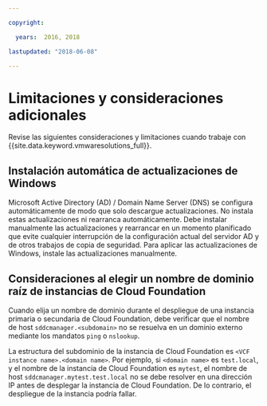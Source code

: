 ```yaml
---

copyright:

  years:  2016, 2018

lastupdated: "2018-06-08"

---
```


# Limitaciones y consideraciones adicionales

Revise las siguientes consideraciones y limitaciones cuando trabaje con {{site.data.keyword.vmwaresolutions_full}}.

## Instalación automática de actualizaciones de Windows

Microsoft Active Directory (AD) / Domain Name Server (DNS) se configura automáticamente de modo que solo descargue actualizaciones. No instala estas actualizaciones ni rearranca automáticamente. Debe instalar manualmente las actualizaciones y rearrancar en un momento planificado que evite cualquier interrupción de la configuración actual del servidor AD y de otros trabajos de copia de seguridad. Para aplicar las actualizaciones de Windows, instale las actualizaciones manualmente.

## Consideraciones al elegir un nombre de dominio raíz de instancias de Cloud Foundation

Cuando elija un nombre de dominio durante el despliegue de una instancia primaria o secundaria de Cloud Foundation, debe verificar que el nombre de host `sddcmanager.<subdomain>` no se resuelva en un dominio externo mediante los mandatos `ping` o `nslookup`.

La estructura del subdominio de la instancia de Cloud Foundation es `<VCF instance name>.<domain name>`. Por ejemplo, si `<domain name>` es `test.local`, y el nombre de la instancia de Cloud Foundation es `mytest`, el nombre de host `sddcmanager.mytest.test.local` no se debe resolver en una dirección IP antes de desplegar la instancia de Cloud Foundation. De lo contrario, el despliegue de la instancia podría fallar.
